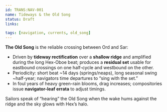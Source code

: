 ```yaml
---
id: TRANS:NAV-001
name: Tideways & the Old Song
status: Draft
links:

tags: [navigation, currents, old_song]
---
```


**The Old Song** is the reliable crossing between Ord and Sar:
- Driven by **tideway rectification** over a **shallow ridge** and amplified during the long Hex-Oboe beat; produces a **residual set** usable for eastbound crossings on one half-cycle and westbound on the other.
- Periodicity: short beat ~14 days (springs/neaps), long seasonal swing ~half-year; navigators time departures to “sing with the set.”
- In foul years of heavy green-rain blooms, drag increases; compositories issue **navigator-leaf errata** to adjust timings.

Sailors speak of “hearing” the Old Song when the wake hums against the ridge and the sky glows with Hex’s halo.
